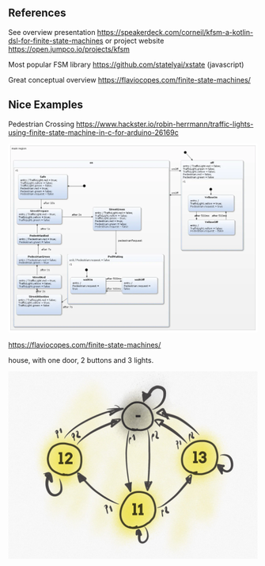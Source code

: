 

## References

See overview presentation https://speakerdeck.com/corneil/kfsm-a-kotlin-dsl-for-finite-state-machines or project website https://open.jumpco.io/projects/kfsm



Most popular FSM library https://github.com/statelyai/xstate (javascript)

Great conceptual overview https://flaviocopes.com/finite-state-machines/


## Nice Examples

Pedestrian Crossing https://www.hackster.io/robin-herrmann/traffic-lights-using-finite-state-machine-in-c-for-arduino-26169c

![](.README_images/efc66b82.png)


https://flaviocopes.com/finite-state-machines/

house, with one door, 2 buttons and 3 lights.

![](.README_images/40830c68.png)    
